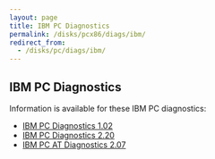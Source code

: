 ```yaml
---
layout: page
title: IBM PC Diagnostics
permalink: /disks/pcx86/diags/ibm/
redirect_from:
  - /disks/pc/diags/ibm/
---
```


IBM PC Diagnostics
---

Information is available for these IBM PC diagnostics:

* [IBM PC Diagnostics 1.02](1.02/)
* [IBM PC Diagnostics 2.20](2.20/)
* [IBM PC AT Diagnostics 2.07](2.07/)
